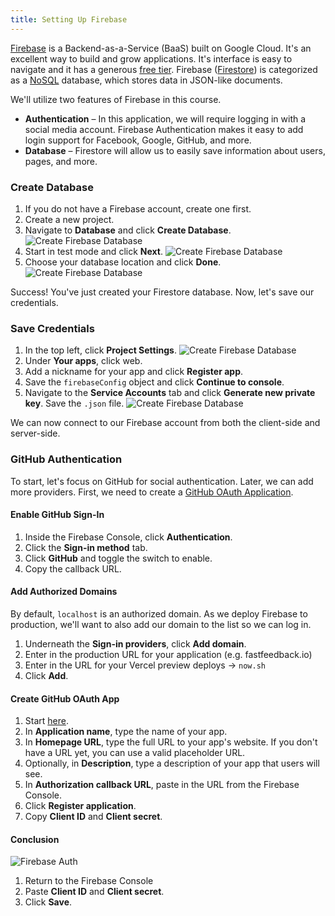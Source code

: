 ```yaml
---
title: Setting Up Firebase
---
```


[Firebase](https://firebase.google.com/) is a Backend-as-a-Service (BaaS) built on Google Cloud.
It's an excellent way to build and grow applications. It's interface is easy to navigate and it has a generous [free tier](https://firebase.google.com/pricing).
Firebase ([Firestore](https://firebase.google.com/products/firestore/)) is categorized as a [NoSQL](https://en.wikipedia.org/wiki/NoSQL) database, which stores data in JSON-like documents.

We'll utilize two features of Firebase in this course.

- **Authentication** – In this application, we will require logging in with a social media account. Firebase Authentication makes it easy to add login support for Facebook, Google, GitHub, and more.
- **Database** – Firestore will allow us to easily save information about users, pages, and more.

### Create Database

1. If you do not have a Firebase account, create one first.
1. Create a new project.
1. Navigate to **Database** and click **Create Database**.
   ![Create Firebase Database](https://leerob.io/static/images/real-time-post-views/firebase/step1.png)
1. Start in test mode and click **Next**.
   ![Create Firebase Database](https://leerob.io/static/images/real-time-post-views/firebase/step2.png)
1. Choose your database location and click **Done**.
   ![Create Firebase Database](https://leerob.io/static/images/real-time-post-views/firebase/step3.png)

Success! You've just created your Firestore database. Now, let's save our credentials.

### Save Credentials

1. In the top left, click **Project Settings**.
   ![Create Firebase Database](https://leerob.io/static/images/real-time-post-views/firebase/step4.png)
1. Under **Your apps**, click web.
1. Add a nickname for your app and click **Register app**.
1. Save the `firebaseConfig` object and click **Continue to console**.
1. Navigate to the **Service Accounts** tab and click **Generate new private key**. Save the `.json` file.
   ![Create Firebase Database](https://leerob.io/static/images/real-time-post-views/firebase/step5.png)

We can now connect to our Firebase account from both the client-side and server-side.

### GitHub Authentication

To start, let's focus on GitHub for social authentication. Later, we can add more providers. First, we need to create a [GitHub OAuth Application](https://github.com/settings/applications/new).

#### Enable GitHub Sign-In

1. Inside the Firebase Console, click **Authentication**.
1. Click the **Sign-in method** tab.
1. Click **GitHub** and toggle the switch to enable.
1. Copy the callback URL.

#### Add Authorized Domains

By default, `localhost` is an authorized domain. As we deploy Firebase to production, we'll want to also add our domain to the list so we can log in.

1. Underneath the **Sign-in providers**, click **Add domain**.
1. Enter in the production URL for your application (e.g. fastfeedback.io)
1. Enter in the URL for your Vercel preview deploys -> `now.sh`
1. Click **Add**.

#### Create GitHub OAuth App

1. Start [here](https://github.com/settings/applications/new).
1. In **Application name**, type the name of your app.
1. In **Homepage URL**, type the full URL to your app's website. If you don't have a URL yet, you can use a valid placeholder URL.
1. Optionally, in **Description**, type a description of your app that users will see.
1. In **Authorization callback URL**, paste in the URL from the Firebase Console.
1. Click **Register application**.
1. Copy **Client ID** and **Client secret**.

#### Conclusion

![Firebase Auth](/img/firebase-auth.png)

1. Return to the Firebase Console
1. Paste **Client ID** and **Client secret**.
1. Click **Save**.
